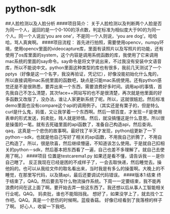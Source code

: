 # python-sdk
##人脸检测以及人脸分析
####项目简介：
	关于人脸检测以及判断两个人脸是否为同一个人，返回的是一个0-100的浮点数，判定标准为相似度大于90的为同一个人。同一个人说出‘you are one’，不是同一个人则说，‘you are dog'。哈哈哈，骂人真爽啊。
####项目流程：
	首先进行拍照，需要使用opencv，numpy环境，使用opencv里面的videocapture库，里面有读照片以及写照片的功能，还有使用了os库里面的system，这个内容是调用系统函数的库，我使用了它来调用mac系统的里面的say命令。say命令是将文字说出来，不过我没有安装中文语音库，所以不能说中文。python里面这种类型的库也有很多，我前几天测试了一个pptys（好像是这一个名字，我没再验证，凭记忆），好像没能初始化什么鬼的，所以直接调用mac系统里面的函数吧，缺点是只能mac系统使用。还有python感觉还是不是很熟悉，要弄出来一个东西，需要浪费好多时间。调用api的事情，首先我自己不怎么清楚，其次face++网站写的也不是很清楚，再次就是他里面的好多函数又改版了，没办法，谁让人家更新系统了呢。所以，这就很尴尬。然后标准demo里面也没有compare这个api的调用例子。（其实还是有栗子的，但是特么curl是什么鬼，妈蛋，又让我学着一个东西啊。然后一顿百度，才发现－F是使用表单的形式发送，妈卖批，贱人就是矫情。然后，就没搞懂这是什么意思。所以很是操蛋的一笔。就有去死磕里面的api函数了，准备自己构造api，然后查询。qaq，这真是一个悲伤的故事啊。最好找了半天才发现，python组更新了一下python－sdk，也就是他自己写好了相关的api函数，不用我自己折腾了，不用自己构造了。所以，很是欣喜，然后继续懵逼，不知道该怎么使用。于是就自己扣相关的python－sdk，然后基本把东西看了一遍，自己也差不多理解了。就自己去使用了啊。）
####项目
	位置是testcarema1.py
	如果还是看不懂，请告诉我－－是你自己瞎了。
	反正我现在已经是困的不成样子了，一会去取快递，然后睡觉去。操他妈的。也可以从我给文件的取名看出来，当时我是有多么的操蛋啊。大晚上的不睡觉，在那里写代码，以及猜api，最后还要调试代码错误。
####版本1:结束
	终于结束了，QAQ。然后要去写什么物流操作系统。下周一一定要结束，我不能再浪费时间在这上面了啊。要开始去弄一些这东西了。我还想以后从事人工智能相关行业呢。QAQ。
	妈卖批，谁也不能阻挡我。
	想好了，如果没学上了，就去找个工作吧。QAQ。真是一个悲伤的时候啊。蓝瘦香菇。
	好像已经看到了我落榜的样子了啊。
	好心人，收留一下我吧。
